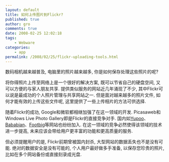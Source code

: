 ```yaml
---
layout: default
title: 如何上传图片到Flickr?
published: true
author: gro
comments: true
date: 2008-02-25 12:02:18
tags:
    - Webware
categories:
    - app
permalink: /2008/02/25/flickr-uploading-tools.html
---
```

数码相机越来越普及, 电脑里的照片越来越多, 你是如何保存处理这些照片的呢?

将你得照片上传至网络上是一个很好的解决方案, 既可以节省自己的硬盘空间, 又可以方便的与家人朋友共享. 提供类似服务的网站近几年涌现了不少, 其中Flickr可以说是最成功的个人照片管理与共享网站之一. 但是面对越来越多的照片文件, 如何才能有效的上传这些文件呢, 这里提供了一些上传相片的方法可供选择.

随着Flickr的成功, Google和微软都相继加强了在这一领域的开发. Picasaweb和Windows Live Photo Gallery即是Flickr的直接竞争对手. 国内如[Yupoo][1]、[Bababian][2]、[Footbig][3]等网站也纷纷加入. 在这一领域的竞争必然使得该领域的技术进一步提高, 未来应该会带给用户更丰富的功能和更高质量的服务.

但必须提醒用户的是, Flickr前期曾被国内封杀, 大型网站的数据丢失也不是没有可能. 绝对的数据安全是没有可能的, 个人用户最好做多手准备, 以保存您珍贵的照片, 比如在多个网站备份或直接刻录成光盘.

 [1]: http://www.yupoo.com/
 [2]: http://www.bababian.com/
 [3]: http://www.footbig.com/